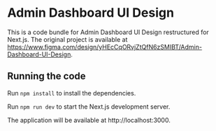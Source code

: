 # Admin Dashboard UI Design

This is a code bundle for Admin Dashboard UI Design restructured for Next.js. The original project is available at https://www.figma.com/design/yHEcCqORvjZtQfN6zSMIBT/Admin-Dashboard-UI-Design.

## Running the code

Run `npm install` to install the dependencies.

Run `npm run dev` to start the Next.js development server.

The application will be available at http://localhost:3000.
